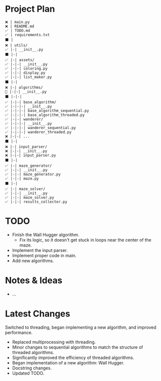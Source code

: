 # Project Plan
```
❌ | main.py
❌ | README.md
✅ | TODO.md
✅ | requirements.txt
⬛ |
❌ | utils/
✅ |-| __init__.py
⬛ |-|
✅ |-| assets/
✅ |-|-| __init__.py
✅ |-|-| coloring.py
✅ |-|-| display.py
✅ |-|-| list_maker.py
⬛ |-|
❌ |-| algorithms/
🔄 |-|-| __init__.py
⬛ |-|-|
✅ |-|-| base_algorithm/
✅ |-|-|-| __init__.py
✅ |-|-|-| base_algorithm_sequential.py
✅ |-|-|-| base_algorithm_threaded.py
✅ |-|-| wanderer/
✅ |-|-|-| __init__.py
✅ |-|-|-| wanderer_sequential.py
✅ |-|-|-| wanderer_threaded.py
❌ |-|-| ...
⬛ |-|
❌ |-| input_parser/
❌ |-|-| __init__.py
❌ |-|-| input_parser.py
⬛ |-|
✅ |-| maze_generator/
✅ |-|-| __init__.py
✅ |-|-| maze_generator.py
✅ |-|-| maze.py
⬛ |-|
✅ |-| maze_solver/
✅ |-|-| __init__.py
✅ |-|-| maze_solver.py
✅ |-|-| results_collector.py
```

# TODO
- Finish the Wall Hugger algorithm.
  - Fix its logic, so it doesn't get stuck in loops near the center of the maze.
- Implement the input parser.
- Implement proper code in main.
- Add new algorithms.

# Notes & Ideas
- ...

# Latest Changes
Switched to threading, began implementing a new algorithm, and improved performance.

- Replaced multiprocessing with threading.
- Minor changes to sequential algorithms to match the structure of threaded algorithms.
- Significantly improved the efficiency of threaded algorithms.
- Began implementation of a new algorithm: Wall Hugger.
- Docstring changes.
- Updated TODO.